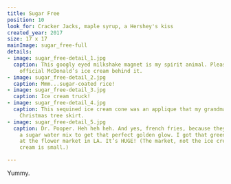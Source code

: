 ```yaml
---
title: Sugar Free
position: 10
look_for: Cracker Jacks, maple syrup, a Hershey's kiss
created_year: 2017
size: 17 x 17
mainImage: sugar_free-full
details:
- image: sugar_free-detail_1.jpg
  caption: This googly eyed milkshake magnet is my spirit animal. Please note the
    official McDonald’s ice cream behind it.
- image: sugar_free-detail_2.jpg
  caption: Mmm...sugar-coated rice!
- image: sugar_free-detail_3.jpg
  caption: Ice cream truck!
- image: sugar_free-detail_4.jpg
  caption: This sequined ice cream cone was an applique that my grandma made for her
    Christmas tree skirt.
- image: sugar_free-detail_5.jpg
  caption: Dr. Pooper. Heh heh heh. And yes, french fries, because they dip them in
    a sugar water mix to get that perfect golden glow. I got that green ice cream
    at the flower market in LA. It’s HUGE! (The market, not the ice cream. The ice
    cream is small.)

---
```


Yummy.
